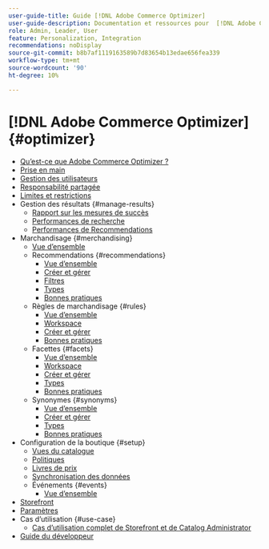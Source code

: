 ```yaml
---
user-guide-title: Guide [!DNL Adobe Commerce Optimizer]
user-guide-description: Documentation et ressources pour  [!DNL Adobe Commerce Optimizer].
role: Admin, Leader, User
feature: Personalization, Integration
recommendations: noDisplay
source-git-commit: b8b7af1119163589b7d83654b13edae656fea339
workflow-type: tm+mt
source-wordcount: '90'
ht-degree: 10%

---
```


# [!DNL Adobe Commerce Optimizer] {#optimizer}

- [Qu’est-ce que Adobe Commerce Optimizer ?](overview.md)
- [Prise en main](get-started.md)
- [Gestion des utilisateurs](user-management.md)
- [Responsabilité partagée](shared-responsibility.md)
- [Limites et restrictions](boundaries-limits.md)
- Gestion des résultats {#manage-results}
   - [Rapport sur les mesures de succès](./manage-results/success-metrics.md)
   - [Performances de recherche](./manage-results/search-performance.md)
   - [Performances de Recommendations](./manage-results/recommendation-performance.md)
- Marchandisage {#merchandising}
   - [Vue d’ensemble](./merchandising/overview.md)
   - Recommendations {#recommendations}
      - [Vue d’ensemble](./merchandising/recommendations/overview.md)
      - [Créer et gérer](./merchandising/recommendations/create.md)
      - [Filtres](./merchandising/recommendations/filters.md)
      - [Types](./merchandising/recommendations/types.md)
      - [Bonnes pratiques](./merchandising/recommendations/best-practice.md)
   - Règles de marchandisage {#rules}
      - [Vue d’ensemble](./merchandising/rules/overview.md)
      - [Workspace](./merchandising/rules/workspace.md)
      - [Créer et gérer](./merchandising/rules/add.md)
      - [Bonnes pratiques](./merchandising/rules/best-practice.md)
   - Facettes {#facets}
      - [Vue d’ensemble](./merchandising/facets/overview.md)
      - [Workspace](./merchandising/facets/workspace.md)
      - [Créer et gérer](./merchandising/facets/add.md)
      - [Types](./merchandising/facets/type.md)
      - [Bonnes pratiques](./merchandising/facets/best-practice.md)
   - Synonymes {#synonyms}
      - [Vue d’ensemble](./merchandising/synonyms/overview.md)
      - [Créer et gérer](./merchandising/synonyms/add.md)
      - [Types](./merchandising/synonyms/type.md)
      - [Bonnes pratiques](./merchandising/synonyms/best-practice.md)
- Configuration de la boutique {#setup}
   - [Vues du catalogue](./setup/catalog-view.md)
   - [Politiques](./setup/policies.md)
   - [Livres de prix](./setup/pricebooks.md)
   - [Synchronisation des données](./setup/data-sync.md)
   - Événements {#events}
      - [Vue d’ensemble](./setup/events/overview.md)
- [Storefront](storefront.md)
- [Paramètres](settings.md)
- Cas d’utilisation {#use-case}
   - [Cas d’utilisation complet de Storefront et de Catalog Administrator](./use-case/admin-use-case.md)
- [ Guide du développeur ](https://developer.adobe.com/commerce/services/optimizer/)
